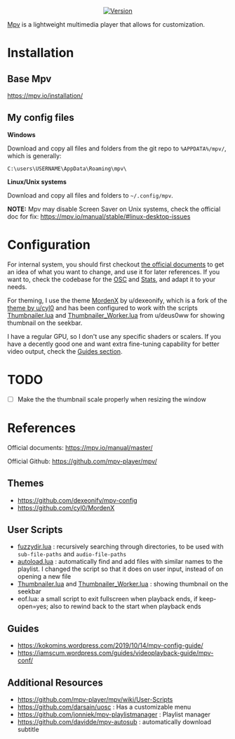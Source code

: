 <p align="center">
<a href="#version_badge"><img alt="Version" src="https://img.shields.io/badge/Last%20tested%20mpv-v0.37.0-blue?style=flat&logo=mpv&logoColor=white"></a>
</p>

[Mpv](https://mpv.io/) is a lightweight multimedia player that allows for customization.

# Installation

## Base Mpv
https://mpv.io/installation/

## My config files
**Windows**

Download and copy all files and folders from the git repo to `%APPDATA%/mpv/`, which is generally:

`C:\users\USERNAME\AppData\Roaming\mpv\`

**Linux/Unix systems**

Download and copy all files and folders to `~/.config/mpv`.

**NOTE:**
Mpv may disable Screen Saver on Unix systems, check the official doc for fix: https://mpv.io/manual/stable/#linux-desktop-issues

# Configuration
For internal system, you should first checkout [the official documents](https://mpv.io/manual/master/) to get an idea of what you want to change, and use it for later references. If you want to, check the codebase for the [OSC](https://github.com/mpv-player/mpv/blob/master/player/lua/osc.lua) and [Stats](https://github.com/mpv-player/mpv/blob/master/player/lua/stats.lua), and adapt it to your needs.

For theming, I use the theme [MordenX](https://github.com/dexeonify/mpv-config) by u/dexeonify, which is a fork of the [theme by u/cyl0](https://github.com/cyl0/MordenX) and has been configured to work with the scripts [Thumbnailer.lua](https://github.com/deus0ww/mpv-conf/blob/master/scripts/Thumbnailer.lua) and [Thumbnailer_Worker.lua](https://github.com/deus0ww/mpv-conf/blob/master/scripts/Thumbnailer_Worker.lua) from u/deus0ww for showing thumbnail on the seekbar.

I have a regular GPU, so I don't use any specific shaders or scalers. If you have a decently good one and want extra fine-tuning capability for better video output, check the [Guides section](#guides).

# TODO
- [ ] Make the the thumbnail scale properly when resizing the window

# References
Official documents: https://mpv.io/manual/master/

Official Github: https://github.com/mpv-player/mpv/

## Themes
- https://github.com/dexeonify/mpv-config
- https://github.com/cyl0/MordenX

## User Scripts
- [fuzzydir.lua](https://github.com/sibwaf/mpv-scripts/blob/master/fuzzydir.lua) : recursively searching through directories, to be used with `sub-file-paths` and `audio-file-paths`
- [autoload.lua](https://github.com/mpv-player/mpv/blob/master/TOOLS/lua/autoload.lua) : automatically find and add files with similar names to the playlist. I changed the script so that it does on user input, instead of on opening a new file
- [Thumbnailer.lua](https://github.com/deus0ww/mpv-conf/blob/master/scripts/Thumbnailer.lua) and [Thumbnailer_Worker.lua](https://github.com/deus0ww/mpv-conf/blob/master/scripts/Thumbnailer_Worker.lua) : showing thumbnail on the seekbar
- eof.lua: a small script to exit fullscreen when playback ends, if keep-open=yes; also to rewind back to the start when playback ends

## Guides
- https://kokomins.wordpress.com/2019/10/14/mpv-config-guide/
- https://iamscum.wordpress.com/guides/videoplayback-guide/mpv-conf/

## Additional Resources
- https://github.com/mpv-player/mpv/wiki/User-Scripts
- https://github.com/darsain/uosc : Has a customizable menu
- https://github.com/jonniek/mpv-playlistmanager : Playlist manager
- https://github.com/davidde/mpv-autosub : automatically download subtitle
